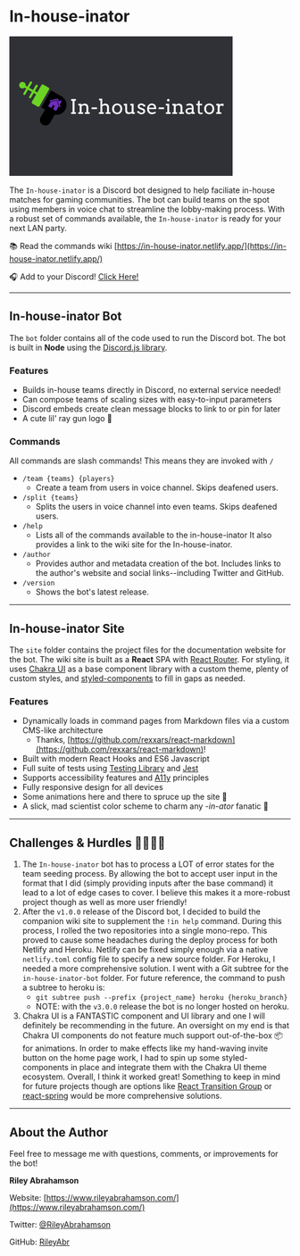 # In-house-inator

![Ray gun next to text displaying "In-house-inator"](https://raw.githubusercontent.com/RileyAbr/In-house-inator/main/assets/In-house-inator%20social.jpg)

The `In-house-inator` is a Discord bot designed to help faciliate in-house matches for gaming communities. The bot can build teams on the spot using members in voice chat to streamline the lobby-making process. With a robust set of commands available, the `In-house-inator` is ready for your next LAN party.

📚 Read the commands wiki [https://in-house-inator.netlify.app/](https://in-house-inator.netlify.app/)

🎧 Add to your Discord! [Click Here!](https://discord.com/oauth2/authorize?client_id=717139360272613526&permissions=0&scope=bot)

---

## In-house-inator Bot

The `bot` folder contains all of the code used to run the Discord bot. The bot is built in **Node** using the [Discord.js library](https://discord.js.org/#/).

### Features

-   Builds in-house teams directly in Discord, no external service needed!
-   Can compose teams of scaling sizes with easy-to-input parameters
-   Discord embeds create clean message blocks to link to or pin for later
-   A cute lil' ray gun logo 🔫

### Commands

All commands are slash commands! This means they are invoked with `/`

-   `/team {teams} {players}`
    -   Create a team from users in voice channel. Skips deafened users.
-   `/split {teams}`
    -   Splits the users in voice channel into even teams. Skips deafened users.
-   `/help`
    -   Lists all of the commands available to the in-house-inator It also provides a link to the wiki site for the In-house-inator.
-   `/author`
    -   Provides author and metadata creation of the bot. Includes links to the author's website and social links--including Twitter and GitHub.
-   `/version`
    -   Shows the bot's latest release.

---

## In-house-inator Site

The `site` folder contains the project files for the documentation website for the bot. The wiki site is built as a **React** SPA with [React Router](https://reactrouter.com/). For styling, it uses [Chakra UI](https://github.com/chakra-ui/chakra-ui) as a base component library with a custom theme, plenty of custom styles, and [styled-components](https://styled-components.com/) to fill in gaps as needed.

### Features

-   Dynamically loads in command pages from Markdown files via a custom CMS-like architecture
    -   Thanks, [https://github.com/rexxars/react-markdown](https://github.com/rexxars/react-markdown)!
-   Built with modern React Hooks and ES6 Javascript
-   Full suite of tests using [Testing Library](https://testing-library.com/) and [Jest](https://jestjs.io/)
-   Supports accessibility features and [A11y](https://www.a11yproject.com/) principles
-   Fully responsive design for all devices
-   Some animations here and there to spruce up the site 👋
-   A slick, mad scientist color scheme to charm any _-in-ator_ fanatic 🔬

---

## Challenges & Hurdles 🏃‍♂️🏃‍♀️

1. The `In-house-inator` bot has to process a LOT of error states for the team seeding process. By allowing the bot to accept user input in the format that I did (simply providing inputs after the base command) it lead to a lot of edge cases to cover. I believe this makes it a more-robust project though as well as more user friendly!
2. After the `v1.0.0` release of the Discord bot, I decided to build the companion wiki site to supplement the `!in help` command. During this process, I rolled the two repositories into a single mono-repo. This proved to cause some headaches during the deploy process for both Netlify and Heroku. Netlify can be fixed simply enough via a native `netlify.toml` config file to specify a new source folder. For Heroku, I needed a more comprehensive solution. I went with a Git subtree for the `in-house-inator-bot` folder. For future reference, the command to push a subtree to heroku is:
    - `git subtree push --prefix {project_name} heroku {heroku_branch}`
    - NOTE: with the `v3.0.0` release the bot is no longer hosted on heroku.
3. Chakra UI is a FANTASTIC component and UI library and one I will definitely be recommending in the future. An oversight on my end is that Chakra UI components do not feature much support out-of-the-box 📦 for animations. In order to make effects like my hand-waving invite button on the home page work, I had to spin up some styled-components in place and integrate them with the Chakra UI theme ecosystem. Overall, I think it worked great! Something to keep in mind for future projects though are options like [React Transition Group](https://reactcommunity.org/react-transition-group/) or [react-spring](https://www.react-spring.io/) would be more comprehensive solutions.

---

## About the Author

Feel free to message me with questions, comments, or improvements for the bot!

**Riley Abrahamson**

Website: [https://www.rileyabrahamson.com/](https://www.rileyabrahamson.com/)

Twitter: [@RileyAbrahamson](https://twitter.com/RileyAbrahamson)

GitHub: [RileyAbr](https://github.com/RileyAbr)
